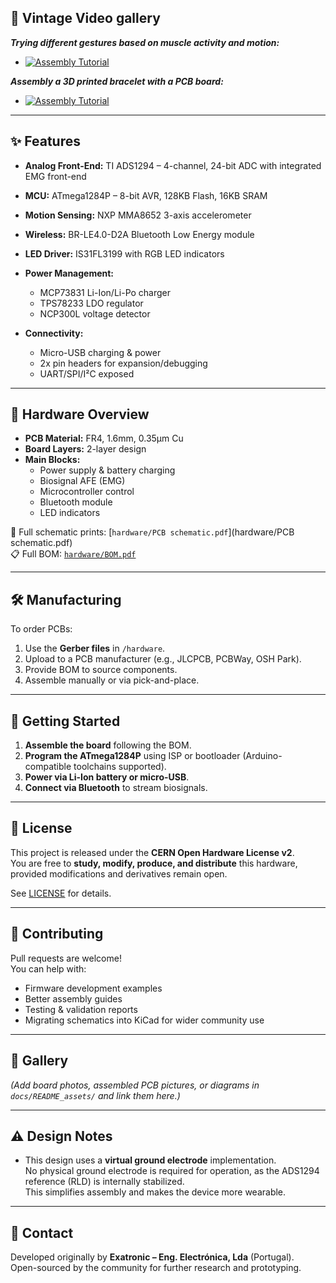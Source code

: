 ## 🎥 Vintage Video gallery

***Trying different gestures based on muscle activity and motion:***
- [![Assembly Tutorial](https://img.youtube.com/vi/8NtrBwCGjhw/hqdefault.jpg)](https://www.youtube.com/watch?v=8NtrBwCGjhw)

***Assembly a 3D printed bracelet with a PCB board:***
- [![Assembly Tutorial](https://img.youtube.com/vi/L2T6ioK4wVY/hqdefault.jpg)](https://www.youtube.com/watch?v=L2T6ioK4wVY)

---

## ✨ Features

- **Analog Front-End:** TI ADS1294 – 4-channel, 24-bit ADC with integrated EMG front-end  
- **MCU:** ATmega1284P – 8-bit AVR, 128KB Flash, 16KB SRAM  
- **Motion Sensing:** NXP MMA8652 3-axis accelerometer  
- **Wireless:** BR-LE4.0-D2A Bluetooth Low Energy module  
- **LED Driver:** IS31FL3199 with RGB LED indicators  
- **Power Management:**
  - MCP73831 Li-Ion/Li-Po charger  
  - TPS78233 LDO regulator  
  - NCP300L voltage detector  

- **Connectivity:**
  - Micro-USB charging & power  
  - 2x pin headers for expansion/debugging  
  - UART/SPI/I²C exposed  

---

## 🔧 Hardware Overview

- **PCB Material:** FR4, 1.6mm, 0.35µm Cu  
- **Board Layers:** 2-layer design  
- **Main Blocks:**
  - Power supply & battery charging  
  - Biosignal AFE (EMG)  
  - Microcontroller control  
  - Bluetooth module  
  - LED indicators  

📖 Full schematic prints: [`hardware/PCB schematic.pdf`](hardware/PCB schematic.pdf)  
📋 Full BOM: [`hardware/BOM.pdf`](hardware/BOM.pdf)

---

## 🛠️ Manufacturing

To order PCBs:

1. Use the **Gerber files** in `/hardware`.  
2. Upload to a PCB manufacturer (e.g., JLCPCB, PCBWay, OSH Park).  
3. Provide BOM to source components.  
4. Assemble manually or via pick-and-place.  

---

## 🚀 Getting Started

1. **Assemble the board** following the BOM.  
2. **Program the ATmega1284P** using ISP or bootloader (Arduino-compatible toolchains supported).  
3. **Power via Li-Ion battery or micro-USB**.  
4. **Connect via Bluetooth** to stream biosignals.  

---

## 📜 License

This project is released under the **CERN Open Hardware License v2**.  
You are free to **study, modify, produce, and distribute** this hardware, provided modifications and derivatives remain open.  

See [LICENSE](LICENSE) for details.

---

## 🤝 Contributing

Pull requests are welcome!  
You can help with:
- Firmware development examples  
- Better assembly guides  
- Testing & validation reports  
- Migrating schematics into KiCad for wider community use  

---

## 📸 Gallery

*(Add board photos, assembled PCB pictures, or diagrams in `docs/README_assets/` and link them here.)*  

---

## ⚠️ Design Notes

- This design uses a **virtual ground electrode** implementation.  
  No physical ground electrode is required for operation, as the ADS1294 reference (RLD) is internally stabilized.  
  This simplifies assembly and makes the device more wearable.  

---

## 📧 Contact

Developed originally by **Exatronic – Eng. Electrónica, Lda** (Portugal).  
Open-sourced by the community for further research and prototyping.  
